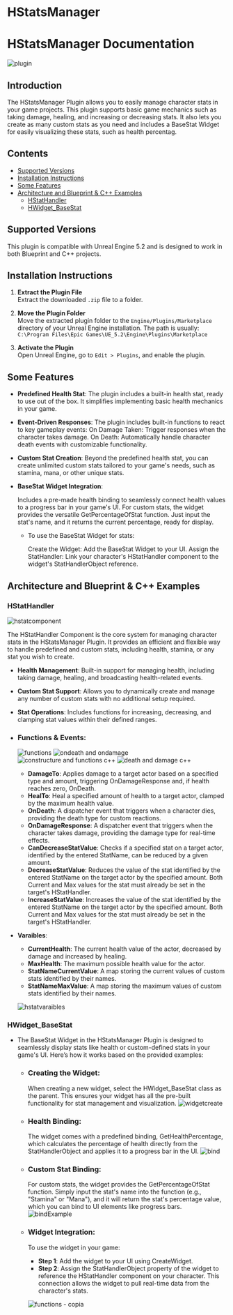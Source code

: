 # HStatsManager
# HStatsManager Documentation
![plugin](https://github.com/user-attachments/assets/b778de77-cba1-4cc2-8a2d-e395306edc68)

## Introduction 
The HStatsManager Plugin allows you to easily manage character stats in your game projects. This plugin supports basic game mechanics such as taking damage, healing, and increasing or decreasing stats. It also lets you create as many custom stats as you need and includes a BaseStat Widget for easily visualizing these stats, such as health percentag.

## Contents

- [Supported Versions](#supported-versions)
- [Installation Instructions](#installation-instructions)
- [Some Features](#some-features)
- [Architecture and Blueprint & C++ Examples](#architecture-and-blueprint--c-examples)
  - [HStatHandler](#hstathandler)
  - [HWidget_BaseStat](#hwidget_basestat)

## Supported Versions
This plugin is compatible with Unreal Engine 5.2 and is designed to work in both Blueprint and C++ projects.


## Installation Instructions

1. **Extract the Plugin File**  
   Extract the downloaded `.zip` file to a folder.

2. **Move the Plugin Folder**  
   Move the extracted plugin folder to the `Engine/Plugins/Marketplace` directory of your Unreal Engine installation. The path is usually:  
   `C:\Program Files\Epic Games\UE_5.2\Engine\Plugins\Marketplace`

3. **Activate the Plugin**  
   Open Unreal Engine, go to `Edit > Plugins`, and enable the plugin.


## Some Features

- **Predefined Health Stat**: The plugin includes a built-in health stat, ready to use out of the box. It simplifies implementing basic health mechanics in your game.

- **Event-Driven Responses**:
    The plugin includes built-in functions to react to key gameplay events:
        On Damage Taken: Trigger responses when the character takes damage.
        On Death: Automatically handle character death events with customizable functionality.

- **Custom Stat Creation**: Beyond the predefined health stat, you can create unlimited custom stats tailored to your game's needs, such as stamina, mana, or other unique stats.

- **BaseStat Widget Integration**:

    Includes a pre-made health binding to seamlessly connect health values to a progress bar in your game's UI.
    For custom stats, the widget provides the versatile GetPercentageOfStat function. Just input the stat's name, and it returns the current percentage, ready for display.

  - To use the BaseStat Widget for stats:

    Create the Widget: Add the BaseStat Widget to your UI.
    Assign the StatHandler: Link your character's HStatHandler component to the widget's StatHandlerObject reference.


## Architecture and Blueprint & C++ Examples

### HStatHandler
![hstatcomponent](https://github.com/user-attachments/assets/b11cf9b2-eaee-41c6-8da1-f4550ac8fe6c)

The HStatHandler Component is the core system for managing character stats in the HStatsManager Plugin. It provides an efficient and flexible way to handle predefined and custom stats, including health, stamina, or any stat you wish to create.

  - **Health Management**: Built-in support for managing health, including taking damage, healing, and broadcasting health-related events.

  - **Custom Stat Support**: Allows you to dynamically create and manage any number of custom stats with no additional setup required.

  - **Stat Operations**: Includes functions for increasing, decreasing, and clamping stat values within their defined ranges.
 
 - ### Functions & Events:
   ![functions](https://github.com/user-attachments/assets/3dafbe43-b463-4a6b-85e9-1b715d4163b3)
   ![ondeath and ondamage](https://github.com/user-attachments/assets/e2e0cbe1-b061-4335-9e1f-50ff15cf25b2)   ![constructure and functions c++](https://github.com/user-attachments/assets/c55445db-838a-4dea-a784-03d4a126e918)
   ![death and damage c++](https://github.com/user-attachments/assets/42811925-b7ec-4893-a6f5-c18aa022a5ab)

   - **DamageTo**: Applies damage to a target actor based on a specified type and amount, triggering OnDamageResponse and, if health reaches zero, OnDeath.
   - **HealTo**: Heal a specified amount of health to a target actor, clamped by the maximum health value.
   - **OnDeath**: A dispatcher event that triggers when a character dies, providing the death type for custom reactions.
   - **OnDamageResponse**: A dispatcher event that triggers when the character takes damage, providing the damage type for real-time effects.
   - **CanDecreaseStatValue**: Checks if a specified stat on a target actor, identified by the entered StatName, can be reduced by a given amount.
   - **DecreaseStatValue**: Reduces the value of the stat identified by the entered StatName on the target actor by the specified amount. Both Current and Max values for the stat must already be set in the target's HStatHandler.
   - **IncreaseStatValue**: Increases the value of the stat identified by the entered StatName on the target actor by the specified amount. Both Current and Max values for the stat must already be set in the target's HStatHandler.
     
 - **Varaibles**:
   - **CurrentHealth**: The current health value of the actor, decreased by damage and increased by healing.
   - **MaxHealth**:  The maximum possible health value for the actor.
   - **StatNameCurrentValue**: A map storing the current values of custom stats identified by their names.
   - **StatNameMaxValue**: A map storing the maximum values of custom stats identified by their names. 
   
   ![hstatvaraibles](https://github.com/user-attachments/assets/71474f37-d905-4aa8-bf99-7f0f12d9e219)

### HWidget_BaseStat

- The BaseStat Widget in the HStatsManager Plugin is designed to seamlessly display stats like health or custom-defined stats in your game's UI. Here’s how it works based on the provided examples:

  - ### Creating the Widget:
    When creating a new widget, select the HWidget_BaseStat class as the parent. This ensures your widget has all the pre-built functionality for stat management and visualization.
![widgetcreate](https://github.com/user-attachments/assets/b2d95793-b51d-4126-8c08-b5471390076d)

  - ### Health Binding:
    The widget comes with a predefined binding, GetHealthPercentage, which calculates the percentage of health directly from the StatHandlerObject and applies it to a progress bar in the UI.
    ![bind](https://github.com/user-attachments/assets/ec3a6d56-1bcf-418f-b998-3c80e9c154d9)

  - ### Custom Stat Binding:
    For custom stats, the widget provides the GetPercentageOfStat function. Simply input the stat's name into the function (e.g., "Stamina" or "Mana"), and it will return the stat's percentage value, which you can bind to UI elements like progress bars.
    ![bindExample](https://github.com/user-attachments/assets/cd1a49bc-4e14-4a0e-8e3c-ff17039b68be)

  - ### Widget Integration:

    To use the widget in your game:
    
    - **Step 1**: Add the widget to your UI using CreateWidget.
    - **Step 2**: Assign the StatHandlerObject property of the widget to reference the HStatHandler component on your character. This connection allows the widget to pull real-time data from the character's stats.
      
    ![functions - copia](https://github.com/user-attachments/assets/0c1d237b-2a6b-42da-880a-0e9e508ee929)




